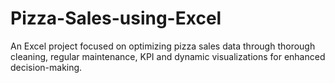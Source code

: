 # Pizza-Sales-using-Excel
An Excel project focused on optimizing pizza sales data through thorough cleaning, regular maintenance, KPI and dynamic visualizations for enhanced decision-making.
